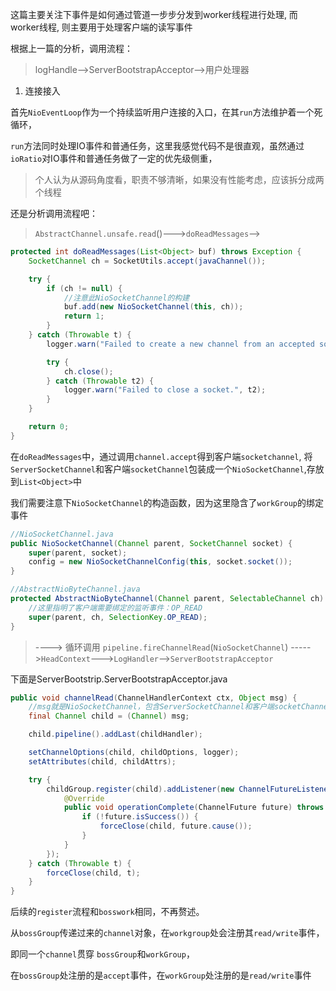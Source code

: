 这篇主要关注下事件是如何通过管道一步步分发到worker线程进行处理, 而worker线程, 则主要用于处理客户端的读写事件

根据上一篇的分析，调用流程：

> logHandle-->ServerBootstrapAcceptor-->用户处理器


1. 连接接入

首先`NioEventLoop`作为一个持续监听用户连接的入口，在其`run`方法维护着一个死循环，

`run`方法同时处理IO事件和普通任务，这里我感觉代码不是很直观，虽然通过`ioRatio`对IO事件和普通任务做了一定的优先级侧重，

> 个人认为从源码角度看，职责不够清晰，如果没有性能考虑，应该拆分成两个线程

还是分析调用流程吧：

> `AbstractChannel.unsafe.read`()--->`doReadMessages`-->

```java
protected int doReadMessages(List<Object> buf) throws Exception {
    SocketChannel ch = SocketUtils.accept(javaChannel());

    try {
        if (ch != null) {
            //注意此NioSocketChannel的构建
            buf.add(new NioSocketChannel(this, ch));
            return 1;
        }
    } catch (Throwable t) {
        logger.warn("Failed to create a new channel from an accepted socket.", t);

        try {
            ch.close();
        } catch (Throwable t2) {
            logger.warn("Failed to close a socket.", t2);
        }
    }

    return 0;
}
```
在`doReadMessages`中，通过调用`channel.accept`得到客户端`socketchannel`,
将`ServerSocketChannel`和客户端`socketChannel`包装成一个`NioSocketChannel`,存放到`List<Object>`中

我们需要注意下`NioSocketChannel`的构造函数，因为这里隐含了`workGroup`的绑定事件
```java
//NioSocketChannel.java
public NioSocketChannel(Channel parent, SocketChannel socket) {
    super(parent, socket);
    config = new NioSocketChannelConfig(this, socket.socket());
}

//AbstractNioByteChannel.java
protected AbstractNioByteChannel(Channel parent, SelectableChannel ch) {
    //这里指明了客户端需要绑定的监听事件：OP_READ
    super(parent, ch, SelectionKey.OP_READ);
}
```

> ----> 循环调用 `pipeline.fireChannelRead`(`NioSocketChannel`)
>    ----->`HeadContext`--->`LogHandler`-->`ServerBootstrapAcceptor`

下面是ServerBootstrip.ServerBootstrapAcceptor.java

```java
public void channelRead(ChannelHandlerContext ctx, Object msg) {
    //msg就是NioSocketChannel，包含ServerSocketChannel和客户端socketChannel
    final Channel child = (Channel) msg;

    child.pipeline().addLast(childHandler);

    setChannelOptions(child, childOptions, logger);
    setAttributes(child, childAttrs);

    try {
        childGroup.register(child).addListener(new ChannelFutureListener() {
            @Override
            public void operationComplete(ChannelFuture future) throws Exception {
                if (!future.isSuccess()) {
                    forceClose(child, future.cause());
                }
            }
        });
    } catch (Throwable t) {
        forceClose(child, t);
    }
}
```

后续的`register`流程和`bosswork`相同，不再赘述。


从`bossGroup`传递过来的`channel`对象，在`workgroup`处会注册其`read/write`事件，

即同一个`channel`贯穿 `bossGroup`和`workGroup`，

在`bossGroup`处注册的是`accept`事件，在`workGroup`处注册的是`read/write`事件